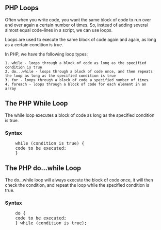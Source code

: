PHP Loops
-----------------
Often when you write code, you want the same block of code to run over and over again a certain number of times. So, instead of adding several almost equal code-lines in a script, we can use loops.

Loops are used to execute the same block of code again and again, as long as a certain condition is true.

In PHP, we have the following loop types:

    1. while - loops through a block of code as long as the specified condition is true
    2. do...while - loops through a block of code once, and then repeats the loop as long as the specified condition is true
    3. for - loops through a block of code a specified number of times
    4. foreach - loops through a block of code for each element in an array

The PHP While Loop
-------------------
The while loop executes a block of code as long as the specified condition is true.

<h3>Syntax</h3>
<pre>
    while (condition is true) {
    code to be executed;
    }
</pre>

The PHP do...while Loop
---------------------------
The do...while loop will always execute the block of code once, it will then check the condition, and repeat the loop while the specified condition is true.

<h3>Syntax</h3>
<pre>
    do {
    code to be executed;
    } while (condition is true);
</pre>